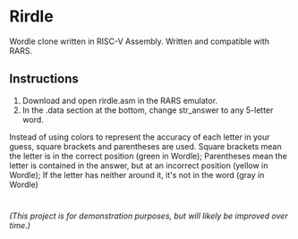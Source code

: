 # Rirdle
Wordle clone written in RISC-V Assembly. Written and compatible with RARS.

## Instructions
1. Download and open rirdle.asm in the RARS emulator.
2. In the .data section at the bottom, change str_answer to any 5-letter word.

Instead of using colors to represent the accuracy of each letter in your guess, square brackets and parentheses are used.
Square brackets mean the letter is in the correct position (green in Wordle);
Parentheses mean the letter is contained in the answer, but at an incorrect position (yellow in Wordle);
If the letter has neither around it, it's not in the word (gray in Wordle)

#

*(This project is for demonstration purposes, but will likely be improved over time.)*

